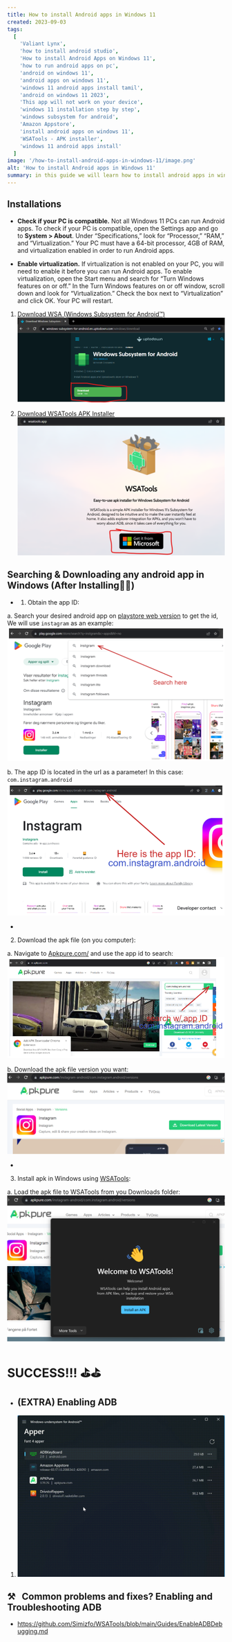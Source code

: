 ```yaml
---
title: How to install Android apps in Windows 11
created: 2023-09-03
tags:
  [
    'Valiant Lynx',
    'how to install android studio',
    'How to install Android Apps on Windows 11',
    'how to run android apps on pc',
    'android on windows 11',
    'android apps on windows 11',
    'windows 11 android apps install tamil',
    'android on windows 11 2023',
    'This app will not work on your device',
    'windows 11 installation step by step',
    'windows subsystem for android',
    'Amazon Appstore',
    'install android apps on windows 11',
    'WSATools - APK installer',
    'windows 11 android apps install'
  ]
image: '/how-to-install-android-apps-in-windows-11/image.png'
alt: 'How to install Android apps in Windows 11'
summary: in this guide we will learn how to install android apps in windows 11. We will use WSATools to install android apps in windows 11. Native android apps install in Windows 11 using Windows Subsystem for Android (even in unsupported regions). Without emulators. How to install Android Apps on Windows 11. how to run android apps on pc. android on windows 11. android apps on windows 11. windows 11 android apps install tamil. android on windows 11 2023. This app will not work on your device. windows 11 installation step by step. windows subsystem for android. Amazon Appstore. install android apps on windows 11. WSATools - APK installer. windows 11 android apps install
---
```


## Installations

- **Check if your PC is compatible.** Not all Windows 11 PCs can run Android apps. To check if your PC is compatible, open the Settings app and go to **System > About**. Under “Specifications,” look for “Processor,” “RAM,” and “Virtualization.” Your PC must have a 64-bit processor, 4GB of RAM, and virtualization enabled in order to run Android apps.

- **Enable virtualization.** If virtualization is not enabled on your PC, you will need to enable it before you can run Android apps. To enable virtualization, open the Start menu and search for “Turn Windows features on or off.” In the Turn Windows features on or off window, scroll down and look for “Virtualization.” Check the box next to “Virtualization” and click OK. Your PC will restart.

1. [Download WSA (Windows Subsystem for Android™️)](https://windows-subsystem-for-android.en.uptodown.com/windows)
   ![image.png](./image_1689945928573_0.png)

2. [Download WSATools APK Installer](https://wsatools.app)
   ![image.png](./image_1689946223802_0.png)

## Searching & Downloading any android app in Windows (After Installing🎉🎉)

- 1. Obtain the app ID:

a. Search your desired android app on [playstore web version](https://play.google.com) to get the id, We will use `instagram` as an example:
![image.png](./image_1691303730021_0.png)

b. The app ID is located in the url as a parameter! In this case: `com.instagram.android`
![image.png](./image_1691303932449_0.png)

-

2. Download the apk file (on you computer):

a. Navigate to [Apkpure.com/](https://m.apkpure.com/) and use the app id to search:
![image.png](./image_1691304533880_0.png)

b. Download the apk file version you want:
![image.png](./image_1691304664790_0.png)

-

3. Install apk in Windows using [WSATools](https://wsatools.app/):

a. Load the apk file to WSATools from you Downloads folder:
![image.png](./image_1691304879491_0.png)

# SUCCESS!!! ⛳⛳

- ## (EXTRA) Enabling ADB

1. ![Spiller inn 2023-07-22 173512.gif](./spiller_inn_2023-07-22_173512_1690040187301_0.gif)

## ⚒️   Common problems and fixes? Enabling and Troubleshooting ADB

- https://github.com/Simizfo/WSATools/blob/main/Guides/EnableADBDebugging.md
